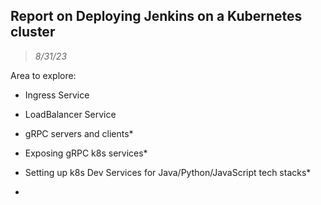 
## Report on Deploying Jenkins on a Kubernetes cluster

> *8/31/23*

Area to explore:

- Ingress Service
- LoadBalancer Service

- gRPC servers and clients*
- Exposing gRPC k8s services*

- Setting up k8s Dev Services for Java/Python/JavaScript tech stacks*
- 
